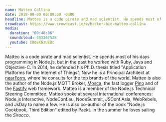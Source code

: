 ```yaml
---
name: Matteo Collina
date: 2018-08-09 09:00:00 -0400
headline: Matteo is a code pirate and mad scientist. He spends most of his days programming in Node.js
crowdcast: https://www.crowdcast.io/e/hacker-bio-matteo-collina
media:
  duration: "00:48:06"
  soundcloud: 483267528
  youtube: I8deK6zUE8c
---
```


Matteo is a code pirate and mad scientist. He spends most of his days programming in Node.js, but in the past he worked with Ruby, Java and Objective-C. In 2014, he defended his Ph.D. thesis titled "Application Platforms for the Internet of Things". Now he is a Principal Architect at [nearForm](http://nearform.com), where he consults for the top brands of the world.
Matteo is also the author of the Node.js MQTT Broker, [Mosca](http://mosca.io), the fast logger [Pino](https://github.com/mcollina/pino) and of the [Fastify](https://www.fastify.io) web framework. Matteo is a member of the Node.js Technical Steering Committee. Matteo spoke at several international conferences: Node.js Interactive, NodeConf.eu, NodeSummit, JSConf.Asia, WebRebels, and JsDay to name a few. He is also co-author of the book "Node.js Cookbook, Third Edition" edited by Packt. 
In the summer he loves sailing the _Sirocco_.
